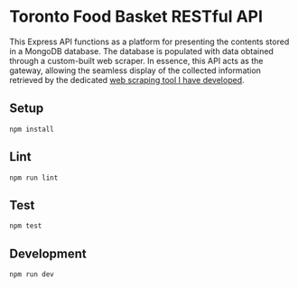# Toronto Food Basket RESTful API

This Express API functions as a platform for presenting the contents stored in a MongoDB database. The database is populated with data obtained through a custom-built web scraper. In essence, this API acts as the gateway, allowing the seamless display of the collected information retrieved by the dedicated [web scraping tool I have developed](https://github.com/gabrielpoetaa/foodBasketScraper).

## Setup

```
npm install
```

## Lint

```
npm run lint
```

## Test

```
npm test
```

## Development

```
npm run dev
